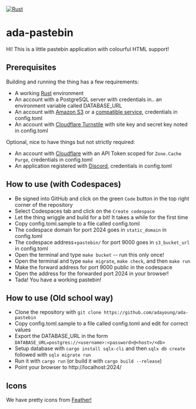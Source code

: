 [![Rust](https://github.com/adayoung/ada-pastebin/actions/workflows/rust.yml/badge.svg)](https://github.com/adayoung/ada-pastebin/actions/workflows/rust.yml)

# ada-pastebin
Hi! This is a little pastebin application with colourful HTML support!

## Prerequisites

Building and running the thing has a few requirements:
 * A working [Rust](https://rustup.rs/) environment
 * An account with a PostgreSQL server with credentials in.. an environment variable called DATABASE_URL
 * An account with [Amazon S3](https://aws.amazon.com/s3/) or a [compatible service](https://www.s3compare.io/), credentials in config.toml
 * An account with [Cloudflare Turnstile](https://www.cloudflare.com/application-services/products/turnstile/) with site key and secret key noted in config.toml

 Optional, nice to have things but not strictly required:
 <!-- * An account with [Google Cloud Platform](https://cloud.google.com/) with [Google Drive API (v3)](https://developers.google.com/drive/) enabled, credentials in config.toml -->
 * An account with [Cloudflare](https://www.cloudflare.com/) with an API Token scoped for `Zone.Cache Purge`, credentials in config.toml
 * An application registered with [Discord](https://discord.dev/), credentials in config.toml

## How to use (with Codespaces)
* Be signed into GitHub and click on the green `Code` button in the top right corner of the repository
* Select Codespaces tab and click on the `Create codespace`
* Let the thing wriggle and build for a bit! It takes a while for the first time
* Copy config.toml.sample to a file called config.toml
* The codespace domain for port 2024 goes in `static_domain` in config.toml
* The codespace address+`pastebin/` for port 9000 goes in `s3_bucket_url` in config.toml
* Open the terminal and type `make bucket` -- run this only once!
* Open the terminal and type `make migrate`, `make check`, and then `make run`
* Make the forward address for port 9000 public in the codespace
* Open the address for the forwarded port 2024 in your browser!
* Tada! You have a working pastebin!

## How to use (Old school way)

 * Clone the repository with `git clone https://github.com/adayoung/ada-pastebin`
 * Copy config.toml.sample to a file called config.toml and edit for correct values
 * Export the DATABASE_URL in the form `DATABASE_URL=postgres://<username>:<password>@<host>/<db>`
 * Setup database with `cargo install sqlx-cli` and then `sqlx db create` followed with `sqlx migrate run`
 * Run it with `cargo run` (or build it with `cargo build --release`)
 * Point your browser to http://localhost:2024/

## Icons

We have pretty icons from [Feather!](https://feathericons.com/)
